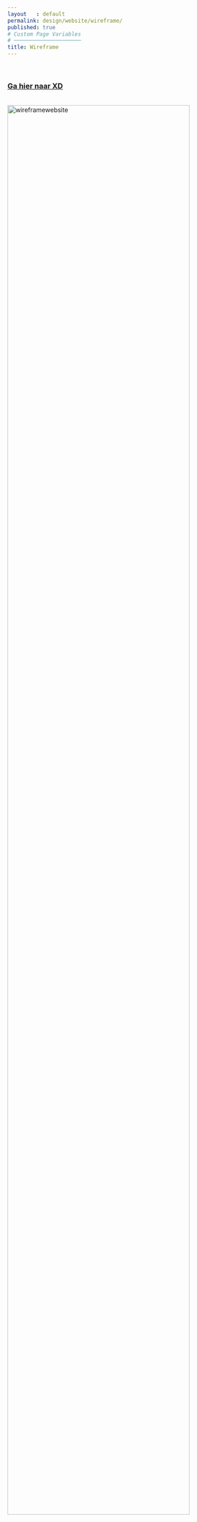 ```yaml
---
layout   : default
permalink: design/website/wireframe/
published: true
# Custom Page Variables
# ─────────────────────
title: Wireframe
---
```

<br>
<h3>
<a href="https://xd.adobe.com/view/db645993-4522-4d93-50cc-5b544ac05eb7-ad55/" target="_blank">Ga hier naar XD</a>
</h3>
<br>
<div class="col">
<img src="/1718-nmd3-project-defoer-denblauwen/assets/img/wireframewebsite.png" width="90%" alt="wireframewebsite" />
</div>
<br>